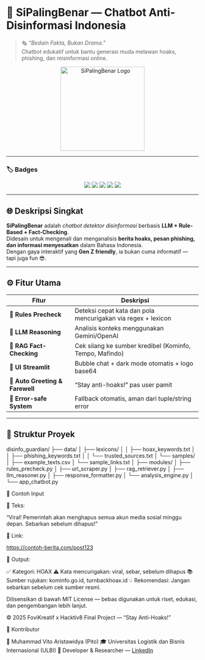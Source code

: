 # 🧠 **SiPalingBenar** — Chatbot Anti-Disinformasi Indonesia  
> 🗞️ *“Bedain Fakta, Bukan Drama.”*  
> Chatbot edukatif untuk bantu generasi muda melawan hoaks, phishing, dan misinformasi online.

<p align="center">
  <img src="static_assets/SipalingBenar-Logo.png" alt="SiPalingBenar Logo" width="220"/>
</p>

---

### 🏷️ **Badges**
<p align="center">
  <img src="https://img.shields.io/badge/Python-3.10%2B-blue?logo=python&logoColor=white" />
  <img src="https://img.shields.io/badge/Framework-Streamlit-FF4B4B?logo=streamlit&logoColor=white" />
  <img src="https://img.shields.io/badge/LLM-Gemini%2FOpenAI-6B46C1?logo=openai&logoColor=white" />
  <img src="https://img.shields.io/badge/License-MIT-green?logo=github" />
  <img src="https://img.shields.io/badge/Status-Production%20Ready-brightgreen" />
</p>

---

## 🌐 **Deskripsi Singkat**

**SiPalingBenar** adalah *chatbot detektor disinformasi* berbasis **LLM + Rule-Based + Fact-Checking**.  
Didesain untuk mengenali dan menganalisis **berita hoaks, pesan phishing, dan informasi menyesatkan** dalam Bahasa Indonesia.  
Dengan gaya interaktif yang **Gen Z friendly**, ia bukan cuma informatif — tapi juga fun 😎.

---

## ⚙️ **Fitur Utama**

| Fitur | Deskripsi |
|-------|------------|
| 🧱 **Rules Precheck** | Deteksi cepat kata dan pola mencurigakan via regex + lexicon |
| 🧠 **LLM Reasoning** | Analisis konteks menggunakan Gemini/OpenAI |
| 🔎 **RAG Fact-Checking** | Cek silang ke sumber kredibel (Kominfo, Tempo, Mafindo) |
| 💬 **UI Streamlit** | Bubble chat + dark mode otomatis + logo base64 |
| 👋 **Auto Greeting & Farewell** | “Stay anti-hoaks!” pas user pamit |
| 🧯 **Error-safe System** | Fallback otomatis, aman dari tuple/string error |

---

## 🧩 **Struktur Proyek**

disinfo_guardian/
├── data/
│ ├── lexicons/
│ │ ├── hoax_keywords.txt
│ │ ├── phishing_keywords.txt
│ │ └── trusted_sources.txt
│ └── samples/
│ ├── example_texts.csv
│ └── sample_links.txt
│
├── modules/
│ ├── rules_precheck.py
│ ├── url_scraper.py
│ ├── rag_retriever.py
│ ├── llm_reasoner.py
│ ├── response_formatter.py
│ └── analysis_engine.py
│
└── app_chatbot.py

🧪 Contoh Input

📝 Teks:

“Viral! Pemerintah akan menghapus semua akun media sosial minggu depan. Sebarkan sebelum dihapus!”

🔗 Link:

https://contoh-berita.com/post123

🎯 Output:

✅ Kategori: HOAX
⚠️ Kata mencurigakan: viral, sebar, sebelum dihapus
📚 Sumber rujukan: kominfo.go.id, turnbackhoax.id
💡 Rekomendasi: Jangan sebarkan sebelum cek sumber resmi.

Dilisensikan di bawah MIT License — bebas digunakan untuk riset, edukasi, dan pengembangan lebih lanjut.

© 2025 FoviKreatif x Hacktiv8 Final Project — “Stay Anti-Hoaks!”

🤝 Kontributor

👤 Muhammad Vito Aristawidya (Pito)
🎓 Universitas Logistik dan Bisnis Internasional (ULBI)
💼 Developer & Researcher — [LinkedIn](https://www.linkedin.com/in/muhammad-vito-aristawidya-362549191/)